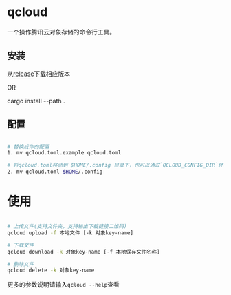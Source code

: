 # qcloud

一个操作腾讯云对象存储的命令行工具。

## 安装

从[release](https://github.com/bujnlc8/qcloud/releases)下载相应版本

OR

cargo install --path .

## 配置

```sh

# 替换成你的配置
1. mv qcloud.toml.example qcloud.toml

# 将qcloud.toml移动到 $HOME/.config 目录下，也可以通过`QCLOUD_CONFIG_DIR`环境变量来定义配置文件所在的目录
2. mv qcloud.toml $HOME/.config

```

# 使用

```sh

# 上传文件(支持文件夹，支持输出下载链接二维码)
qcloud upload -f 本地文件 [-k 对象key-name]

# 下载文件
qcloud download -k 对象key-name [-f 本地保存文件名称]

# 删除文件
qcloud delete -k 对象key-name
```

更多的参数说明请输入`qcloud --help`查看
